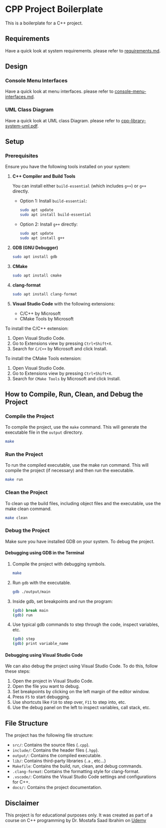 # CPP Project Boilerplate

This is a boilerplate for a C++ project.

## Requirements

Have a quick look at system requirements. please refer to [requirements.md](./docs/requirements.md).

## Design

### Console Menu Interfaces

Have a quick look at menu interfaces. please refer to [console-menu-interfaces.md](./docs/console-menu-interfaces.md).

### UML Class Diagram

Have a quick look at UML class Diagram. please refer to [cpp-library-system-uml.pdf](./docs//cpp-library-system-uml.pdf).

## Setup

### Prerequisites

Ensure you have the following tools installed on your system:

1. **C++ Compiler and Build Tools**

   You can install either `build-essential` (which includes `g++`) or `g++` directly.

   - Option 1: Install `build-essential`:

     ```sh
     sudo apt update
     sudo apt install build-essential
     ```

   - Option 2: Install `g++` directly:

     ```sh
     sudo apt update
     sudo apt install g++
     ```

2. **GDB (GNU Debugger)**

   ```sh
   sudo apt install gdb
   ```

3. **CMake**

   ```sh
   sudo apt install cmake
   ```

4. **clang-format**

   ```sh
   sudo apt install clang-format
   ```

5. **Visual Studio Code** with the following extensions:
   - C/C++ by Microsoft
   - CMake Tools by Microsoft

To install the C/C++ extension:

1. Open Visual Studio Code.
2. Go to Extensions view by pressing `Ctrl+Shift+X`.
3. Search for `C/C++` by Microsoft and click Install.

To install the CMake Tools extension:

1. Open Visual Studio Code.
2. Go to Extensions view by pressing `Ctrl+Shift+X`.
3. Search for `CMake Tools` by Microsoft and click Install.

## How to Compile, Run, Clean, and Debug the Project

### Compile the Project

To compile the project, use the `make` command. This will generate the executable file in the `output` directory.

```sh
make
```

### Run the Project

To run the compiled executable, use the make run command. This will compile the project (if necessary) and then run the executable.

```sh
make run
```

### Clean the Project

To clean up the build files, including object files and the executable, use the make clean command.

```sh
make clean
```

### Debug the Project

Make sure you have installed GDB on your system. To debug the project.

#### Debugging using GDB in the Terminal

1. Compile the project with debugging symbols.

   ```sh
   make
   ```

2. Run `gdb` with the executable.

   ```sh
   gdb ./output/main
   ```

3. Inside gdb, set breakpoints and run the program:

   ```sh
   (gdb) break main
   (gdb) run
   ```

4. Use typical gdb commands to step through the code, inspect variables, etc.

   ```sh
   (gdb) step
   (gdb) print variable_name
   ```

#### Debugging using Visual Studio Code

We can also debug the project using Visual Studio Code. To do this, follow these steps:

1. Open the project in Visual Studio Code.
2. Open the file you want to debug.
3. Set breakpoints by clicking on the left margin of the editor window.
4. Press `F5` to start debugging.
5. Use shortcuts like `F10` to step over, `F11` to step into, etc.
6. Use the debug panel on the left to inspect variables, call stack, etc.

## File Structure

The project has the following file structure:

- `src/`: Contains the source files (`.cpp`).
- `include/`: Contains the header files (`.hpp`).
- `output/`: Contains the compiled executable.
- `lib/`: Contains third-party libraries (`.a` , etc...)
- `Makefile`: Contains the build, run, clean, and debug commands.
- `.clang-format`: Contains the formatting style for clang-format.
- `.vscode/`: Contains the Visual Studio Code settings and configurations for C++.
- `docs/:` Contains the project documentation.

## Disclaimer

This project is for educational purposes only. It was created as part of a course on C++ programming by Dr. Mostafa Saad Ibrahim on [Udemy](https://www.udemy.com/course/cpp-4skills/)

